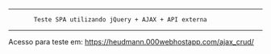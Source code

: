 ----------------------------------------------------------------------
           Teste SPA utilizando jQuery + AJAX + API externa
----------------------------------------------------------------------
Acesso para teste em: https://heudmann.000webhostapp.com/ajax_crud/
